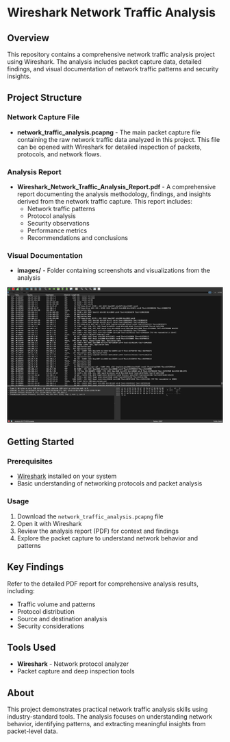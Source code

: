 # Wireshark Network Traffic Analysis

## Overview

This repository contains a comprehensive network traffic analysis project using Wireshark. The analysis includes packet capture data, detailed findings, and visual documentation of network traffic patterns and security insights.

## Project Structure

### Network Capture File
- **network_traffic_analysis.pcapng** - The main packet capture file containing the raw network traffic data analyzed in this project. This file can be opened with Wireshark for detailed inspection of packets, protocols, and network flows.

### Analysis Report
- **Wireshark_Network_Traffic_Analysis_Report.pdf** - A comprehensive report documenting the analysis methodology, findings, and insights derived from the network traffic capture. This report includes:
  - Network traffic patterns
  - Protocol analysis
  - Security observations
  - Performance metrics
  - Recommendations and conclusions

### Visual Documentation
- **images/** - Folder containing screenshots and visualizations from the analysis

![Network Traffic Analysis](images/PHOTO-2025-10-27-21-11-29.jpg)

## Getting Started

### Prerequisites
- [Wireshark](https://www.wireshark.org/download.html) installed on your system
- Basic understanding of networking protocols and packet analysis

### Usage
1. Download the `network_traffic_analysis.pcapng` file
2. Open it with Wireshark
3. Review the analysis report (PDF) for context and findings
4. Explore the packet capture to understand network behavior and patterns

## Key Findings

Refer to the detailed PDF report for comprehensive analysis results, including:
- Traffic volume and patterns
- Protocol distribution
- Source and destination analysis
- Security considerations

## Tools Used
- **Wireshark** - Network protocol analyzer
- Packet capture and deep inspection tools

## About

This project demonstrates practical network traffic analysis skills using industry-standard tools. The analysis focuses on understanding network behavior, identifying patterns, and extracting meaningful insights from packet-level data.
